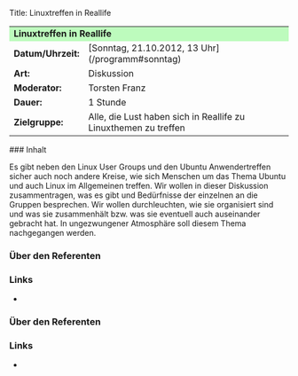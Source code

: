Title: Linuxtreffen in Reallife

<table border="0" cellpadding="3" cellspacing="0" width="100%">
<tr>
<td colspan="3" style="font-weight: bold; background-color: #bdfbbd;">
Linuxtreffen in Reallife

</td>
</tr>
<tr>
<td style="font-weight: bold;">
Datum/Uhrzeit:

</td>
<td>
[Sonntag, 21.10.2012, 13 Uhr](/programm#sonntag)

</td>
</tr>
<tr>
<td style="font-weight: bold;">
Art:

</td>
<td>
Diskussion

</td>
</tr>
<tr>
<td style="font-weight: bold;">
Moderator:

</td>
<td>
Torsten Franz

</td>
</tr>
<tr>
<td style="font-weight: bold;">
Dauer:

</td>
<td>
1 Stunde

</td>
</tr>
<tr>
<td style="font-weight: bold;">
Zielgruppe:

</td>
<td>
Alle, die Lust haben sich in Reallife zu Linuxthemen zu treffen

</td>
</tr>
</table>
### Inhalt

Es gibt neben den Linux User Groups und den Ubuntu Anwendertreffen
sicher auch noch andere Kreise, wie sich Menschen um das Thema Ubuntu
und auch Linux im Allgemeinen treffen. Wir wollen in dieser Diskussion
zusammentragen, was es gibt und Bedürfnisse der einzelnen an die Gruppen
besprechen. Wir wollen durchleuchten, wie sie organisiert sind und was
sie zusammenhält bzw. was sie eventuell auch auseinander gebracht hat.
In ungezwungener Atmosphäre soll diesem Thema nachgegangen werden.

### Über den Referenten

### Links

-   

### Über den Referenten

### Links

-   

